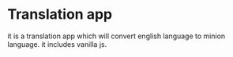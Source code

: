 # Translation app
 it is a translation app which will convert english language to minion language. it includes vanilla js.
